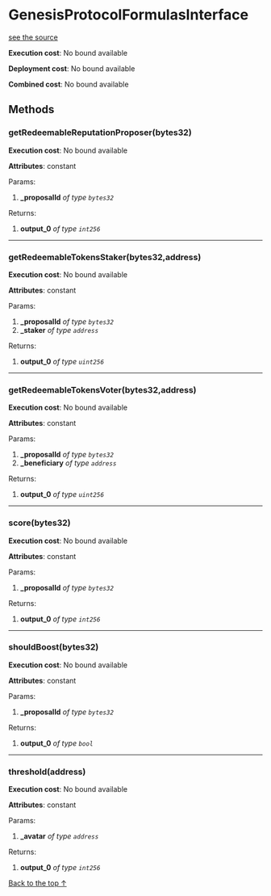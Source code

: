 # GenesisProtocolFormulasInterface
[see the source](https://github.com/daostack/arc/tree/master/contracts/VotingMachines/GenesisProtocolFormulasInterface.sol)


**Execution cost**: No bound available

**Deployment cost**: No bound available

**Combined cost**: No bound available




## Methods
### getRedeemableReputationProposer(bytes32)


**Execution cost**: No bound available

**Attributes**: constant


Params:

1. **_proposalId** *of type `bytes32`*

Returns:


1. **output_0** *of type `int256`*

--- 
### getRedeemableTokensStaker(bytes32,address)


**Execution cost**: No bound available

**Attributes**: constant


Params:

1. **_proposalId** *of type `bytes32`*
2. **_staker** *of type `address`*

Returns:


1. **output_0** *of type `uint256`*

--- 
### getRedeemableTokensVoter(bytes32,address)


**Execution cost**: No bound available

**Attributes**: constant


Params:

1. **_proposalId** *of type `bytes32`*
2. **_beneficiary** *of type `address`*

Returns:


1. **output_0** *of type `uint256`*

--- 
### score(bytes32)


**Execution cost**: No bound available

**Attributes**: constant


Params:

1. **_proposalId** *of type `bytes32`*

Returns:


1. **output_0** *of type `int256`*

--- 
### shouldBoost(bytes32)


**Execution cost**: No bound available

**Attributes**: constant


Params:

1. **_proposalId** *of type `bytes32`*

Returns:


1. **output_0** *of type `bool`*

--- 
### threshold(address)


**Execution cost**: No bound available

**Attributes**: constant


Params:

1. **_avatar** *of type `address`*

Returns:


1. **output_0** *of type `int256`*

[Back to the top ↑](#genesisprotocolformulasinterface)
